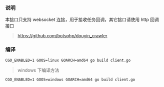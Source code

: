### 说明

本接口只支持 websocket 连接，用于接收任务回调，其它接口请使用 http 回调接口

> https://github.com/botsphp/douyin_crawler

### 编译

```
CGO_ENABLED=1 GOOS=linux GOARCH=amd64 go build client.go
```

> windows 下编译方法
```
CGO_ENABLED=1 GOOS=windows GOARCH=amd64 go build client.go
```